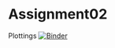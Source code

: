 # Assignment02
Plottings
[![Binder](https://mybinder.org/badge_logo.svg)](https://mybinder.org/v2/gh/obnoxious-consequnence/Assignment02/master)
